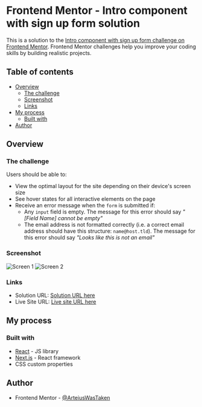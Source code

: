 # Frontend Mentor - Intro component with sign up form solution

This is a solution to the [Intro component with sign up form challenge on Frontend Mentor](https://www.frontendmentor.io/challenges/intro-component-with-signup-form-5cf91bd49edda32581d28fd1). Frontend Mentor challenges help you improve your coding skills by building realistic projects.

## Table of contents

- [Overview](#overview)
  - [The challenge](#the-challenge)
  - [Screenshot](#screenshot)
  - [Links](#links)
- [My process](#my-process)
  - [Built with](#built-with)
- [Author](#author)

## Overview

### The challenge

Users should be able to:

- View the optimal layout for the site depending on their device's screen size
- See hover states for all interactive elements on the page
- Receive an error message when the `form` is submitted if:
  - Any `input` field is empty. The message for this error should say _"[Field Name] cannot be empty"_
  - The email address is not formatted correctly (i.e. a correct email address should have this structure: `name@host.tld`). The message for this error should say _"Looks like this is not an email"_

### Screenshot

![Screen 1](./screenshot1.png)
![Screen 2](./screenshot2.png)

### Links

- Solution URL: [Solution URL here](https://github.com/ArteiusWorkshop/FM-intro-component-with-signup-form)
- Live Site URL: [Live site URL here](https://fm-intro-component-with-signup-form-8xpyqdx9t-arteiusworkshop.vercel.app/)

## My process

### Built with

- [React](https://reactjs.org/) - JS library
- [Next.js](https://nextjs.org/) - React framework
- CSS custom properties

## Author

- Frontend Mentor - [@ArteiusWasTaken](https://www.frontendmentor.io/profile/ArteiusWasTaken)
